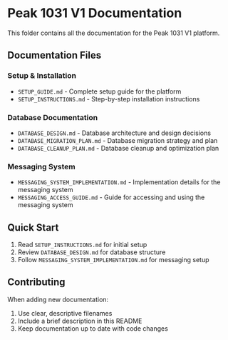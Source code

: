 # Peak 1031 V1 Documentation

This folder contains all the documentation for the Peak 1031 V1 platform.

## Documentation Files

### Setup & Installation
- `SETUP_GUIDE.md` - Complete setup guide for the platform
- `SETUP_INSTRUCTIONS.md` - Step-by-step installation instructions

### Database Documentation
- `DATABASE_DESIGN.md` - Database architecture and design decisions
- `DATABASE_MIGRATION_PLAN.md` - Database migration strategy and plan
- `DATABASE_CLEANUP_PLAN.md` - Database cleanup and optimization plan

### Messaging System
- `MESSAGING_SYSTEM_IMPLEMENTATION.md` - Implementation details for the messaging system
- `MESSAGING_ACCESS_GUIDE.md` - Guide for accessing and using the messaging system

## Quick Start

1. Read `SETUP_INSTRUCTIONS.md` for initial setup
2. Review `DATABASE_DESIGN.md` for database structure
3. Follow `MESSAGING_SYSTEM_IMPLEMENTATION.md` for messaging setup

## Contributing

When adding new documentation:
1. Use clear, descriptive filenames
2. Include a brief description in this README
3. Keep documentation up to date with code changes 